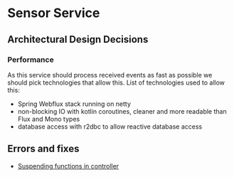 # Sensor Service

## Architectural Design Decisions 

### Performance

As this service should process received events as fast as possible we should pick technologies that allow this.
List of technologies used to allow this: 

- Spring Webflux stack running on netty
- non-blocking IO with kotlin coroutines, cleaner and more readable than Flux and Mono types
- database access with r2dbc to allow reactive database access

## Errors and fixes

- [Suspending functions in controller](/doc/errors/suspend-function-controller.md) 